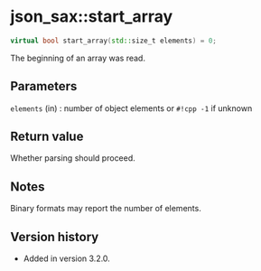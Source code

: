 # json_sax::start_array

```cpp
virtual bool start_array(std::size_t elements) = 0;
```

The beginning of an array was read.

## Parameters

`elements` (in)
:   number of object elements or `#!cpp -1` if unknown

## Return value

Whether parsing should proceed.

## Notes

Binary formats may report the number of elements.

## Version history

- Added in version 3.2.0.

